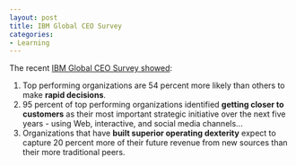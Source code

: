 ```yaml
---
layout: post
title: IBM Global CEO Survey
categories:
- Learning
---
```


The recent [IBM Global CEO Survey showed](http://www.prnewswire.com/news-releases/ibm-2010-global-ceo-study-creativity-selected-as-most-crucial-factor-for-future-success-94028284.html):

1. Top performing organizations are 54 percent more likely than others to make **rapid decisions**.
2. 95 percent of top performing organizations identified **getting closer to customers** as their most important strategic initiative over the next five years - using Web, interactive, and social media channels...
3. Organizations that have **built superior operating dexterity** expect to capture 20 percent more of their future revenue from new sources than their more traditional peers.
